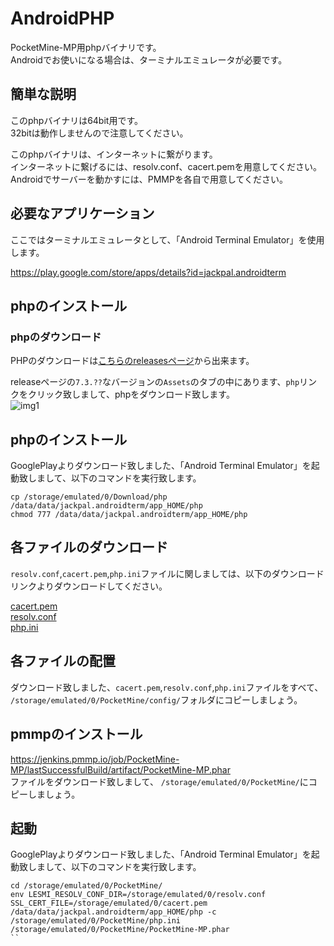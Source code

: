 # AndroidPHP
PocketMine-MP用phpバイナリです。  
Androidでお使いになる場合は、ターミナルエミュレータが必要です。  

## 簡単な説明
このphpバイナリは64bit用です。  
32bitは動作しませんので注意してください。  
  
このphpバイナリは、インターネットに繋がります。  
インターネットに繋げるには、resolv.conf、cacert.pemを用意してください。  
Androidでサーバーを動かすには、PMMPを各自で用意してください。 
 
## 必要なアプリケーション
ここではターミナルエミュレータとして、「Android Terminal Emulator」を使用します。  
  
https://play.google.com/store/apps/details?id=jackpal.androidterm  

## phpのインストール
### phpのダウンロード
PHPのダウンロードは[こちらのreleasesページ](https://github.com/DaisukeDaisuke/AndroidPHP/releases)から出来ます。

releaseページの`7.3.??`なバージョンの`Assets`のタブの中にあります、`php`リンクをクリック致しまして、phpをダウンロード致します。    
![img1](https://user-images.githubusercontent.com/17798680/73345192-f9324300-42c6-11ea-9036-c162bf03c5bd.png)

## phpのインストール
GooglePlayよりダウンロード致しました、「Android Terminal Emulator」を起動致しまして、以下のコマンドを実行致します。

```
cp /storage/emulated/0/Download/php /data/data/jackpal.androidterm/app_HOME/php
chmod 777 /data/data/jackpal.androidterm/app_HOME/php
```

## 各ファイルのダウンロード
`resolv.conf`,`cacert.pem`,`php.ini`ファイルに関しましては、以下のダウンロードリンクよりダウンロードしてください。  
  
[cacert.pem](http://curl.haxx.se/ca/cacert.pem)  
[resolv.conf](https://www.dropbox.com/s/xwta1aobds1557e/resolv.conf?dl=1)   
[php.ini](https://www.dropbox.com/s/k2sk6u8aefwnr5x/php.ini?dl=1)    

 ## 各ファイルの配置
 ダウンロード致しました、`cacert.pem`,`resolv.conf`,`php.ini`ファイルをすべて、
 `/storage/emulated/0/PocketMine/config/`フォルダにコピーしましょう。 
 
## pmmpのインストール
https://jenkins.pmmp.io/job/PocketMine-MP/lastSuccessfulBuild/artifact/PocketMine-MP.phar  
ファイルをダウンロード致しまして、
`/storage/emulated/0/PocketMine/`にコピーしましょう。

## 起動
GooglePlayよりダウンロード致しました、「Android Terminal Emulator」を起動致しまして、以下のコマンドを実行致します。
```
cd /storage/emulated/0/PocketMine/
env LESMI_RESOLV_CONF_DIR=/storage/emulated/0/resolv.conf SSL_CERT_FILE=/storage/emulated/0/cacert.pem /data/data/jackpal.androidterm/app_HOME/php -c /storage/emulated/0/PocketMine/php.ini /storage/emulated/0/PocketMine/PocketMine-MP.phar
``

